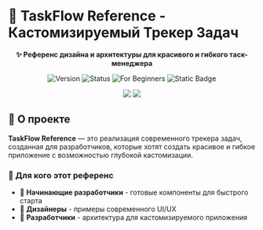 # 🎨 TaskFlow Reference - Кастомизируемый Трекер Задач

<div align="center">

**✨ Референс дизайна и архитектуры для красивого и гибкого таск-менеджера**

![Version](https://img.shields.io/badge/version-1.0.0-blue.svg)
![Status](https://img.shields.io/badge/status-reference-orange.svg)
![For Beginners](https://img.shields.io/badge/for-beginners-green.svg)
![Static Badge](https://img.shields.io/badge/:badgeContent?style=plastic&link=https%3A%2F%2Frggoliksn.github.io%2FTaskFlow%2F)


<img src="https://img.shields.io/badge/🎯-Глубокая%20кастомизация-FF6B6B" />
<img src="https://img.shields.io/badge/🎨-Современный%20дизайн-4ECDC4" />

</div>

## 📖 О проекте

**TaskFlow Reference** — это реализация современного трекера задач, созданная для разработчиков, которые хотят создать красивое и гибкое приложение с возможностью глубокой кастомизации.

### 🎯 Для кого этот референс

- 🚀 **Начинающие разработчики** - готовые компоненты для быстрого старта
- 🎨 **Дизайнеры** - примеры современного UI/UX
- 🔧 **Разработчики** - архитектура для кастомизируемого приложения
